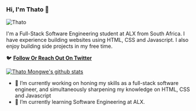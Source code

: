 ### Hi, I'm Thato 👋

<p align="left"> <img src="https://komarev.com/ghpvc/?username=Tarto-4rf4r341re31r4ff4 r4&label=Profile%20views&color=0e75b6&style=flat" alt="Thato" /> </p>


I'm a Full-Stack Software Engineering student at ALX from South Africa. I have experience building websites using HTML, CSS and Javascript. I also enjoy building side projects in my free time.

🐦 **[Follow Or Reach Out On Twitter](https://twitter.com/THATOMongwe4)**<br/>

[![Thato Mongwe's github stats](https://github-readme-stats.vercel.app/api?username=Tarto-4&count_private=true&show_icons=true&hide=contribs,issues)](https://github.com/anuraghazra/github-readme-stats)

- 🔭 I’m currently working on honing my skills as a full-stack software engineer, and simultaneously sharpening my knowledge on HTML, CSS and Javascript 
- 🌱 I’m currently learning Software Engineering at ALX.
